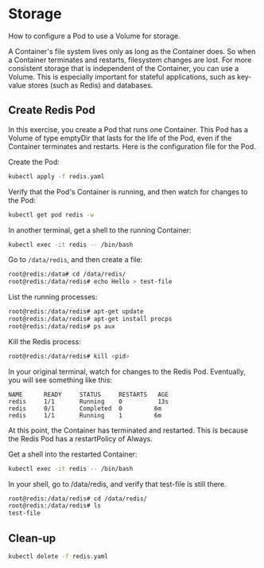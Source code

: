 # Storage

How to configure a Pod to use a Volume for storage.

A Container's file system lives only as long as the Container does. So when a Container terminates and restarts, filesystem changes are lost. For more consistent storage that is independent of the Container, you can use a Volume. This is especially important for stateful applications, such as key-value stores (such as Redis) and databases.

## Create Redis Pod

In this exercise, you create a Pod that runs one Container. This Pod has a Volume of type emptyDir that lasts for the life of the Pod, even if the Container terminates and restarts. Here is the configuration file for the Pod.

Create the Pod:

```bash
kubectl apply -f redis.yaml
```

Verify that the Pod's Container is running, and then watch for changes to the Pod:

```bash
kubectl get pod redis -w
```

In another terminal, get a shell to the running Container:

```bash
kubectl exec -it redis -- /bin/bash
```

Go to `/data/redis`, and then create a file:

```bash
root@redis:/data# cd /data/redis/
root@redis:/data/redis# echo Hello > test-file
```

List the running processes:

```bash
root@redis:/data/redis# apt-get update
root@redis:/data/redis# apt-get install procps
root@redis:/data/redis# ps aux
```

Kill the Redis process:

```bash
root@redis:/data/redis# kill <pid>
```

In your original terminal, watch for changes to the Redis Pod. Eventually, you will see something like this:

```
NAME      READY     STATUS     RESTARTS   AGE
redis     1/1       Running    0          13s
redis     0/1       Completed  0         6m
redis     1/1       Running    1         6m
```

At this point, the Container has terminated and restarted. This is because the Redis Pod has a restartPolicy of Always.

Get a shell into the restarted Container:

```bash
kubectl exec -it redis -- /bin/bash
```

In your shell, go to /data/redis, and verify that test-file is still there.

```bash
root@redis:/data/redis# cd /data/redis/
root@redis:/data/redis# ls
test-file
```

## Clean-up

```bash
kubectl delete -f redis.yaml
```